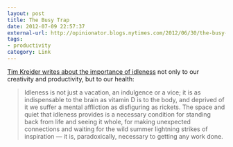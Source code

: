 ```yaml
---
layout: post
title: The Busy Trap
date: 2012-07-09 22:57:37
external-url: http://opinionator.blogs.nytimes.com/2012/06/30/the-busy-trap/
tags:
- productivity
category: Link
---
```

[Tim Kreider writes about the importance of idleness](http://opinionator.blogs.nytimes.com/2012/06/30/the-busy-trap/) not only to our creativity and productivity, but to our health:

> Idleness is not just a vacation, an indulgence or a vice; it is as indispensable to the brain as vitamin D is to the body, and deprived of it we suffer a mental affliction as disfiguring as rickets. The space and quiet that idleness provides is a necessary condition for standing back from life and seeing it whole, for making unexpected connections and waiting for the wild summer lightning strikes of inspiration — it is, paradoxically, necessary to getting any work done.
